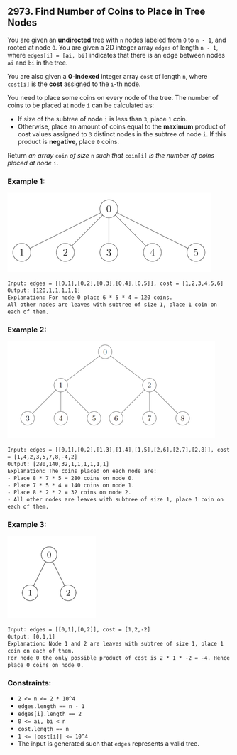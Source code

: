 ## 2973. Find Number of Coins to Place in Tree Nodes

You are given an **undirected** tree with ```n``` nodes labeled from ```0``` to ```n - 1```, and rooted at node ```0```. You are given a 2D integer array ```edges``` of length ```n - 1```, where ```edges[i] = [ai, bi]``` indicates that there is an edge between nodes ```ai``` and ```bi``` in the tree.

You are also given a **0-indexed** integer array ```cost``` of length ```n```, where ```cost[i]``` is the **cost** assigned to the ```i```-th node.

You need to place some coins on every node of the tree. The number of coins to be placed at node ```i``` can be calculated as:

* If size of the subtree of node ```i``` is less than ```3```, place ```1``` coin.
* Otherwise, place an amount of coins equal to the **maximum** product of cost values assigned to ```3``` distinct nodes in the subtree of node ```i```. If this product is **negative**, place ```0``` coins.

Return *an array* ```coin``` *of size* ```n``` *such that* ```coin[i]``` *is the number of coins placed at node* ```i```.

### Example 1:

![Example 1](images/example1.png)

```
Input: edges = [[0,1],[0,2],[0,3],[0,4],[0,5]], cost = [1,2,3,4,5,6]
Output: [120,1,1,1,1,1]
Explanation: For node 0 place 6 * 5 * 4 = 120 coins.
All other nodes are leaves with subtree of size 1, place 1 coin on each of them.
```
### Example 2:

![Example 2](images/example2.png)

```
Input: edges = [[0,1],[0,2],[1,3],[1,4],[1,5],[2,6],[2,7],[2,8]], cost = [1,4,2,3,5,7,8,-4,2]
Output: [280,140,32,1,1,1,1,1,1]
Explanation: The coins placed on each node are:
- Place 8 * 7 * 5 = 280 coins on node 0.
- Place 7 * 5 * 4 = 140 coins on node 1.
- Place 8 * 2 * 2 = 32 coins on node 2.
- All other nodes are leaves with subtree of size 1, place 1 coin on each of them.
```
### Example 3:

![Example 3](images/example3.png)

```
Input: edges = [[0,1],[0,2]], cost = [1,2,-2]
Output: [0,1,1]
Explanation: Node 1 and 2 are leaves with subtree of size 1, place 1 coin on each of them.
For node 0 the only possible product of cost is 2 * 1 * -2 = -4. Hence place 0 coins on node 0.
```

### Constraints:

* ```2 <= n <= 2 * 10^4```
* ```edges.length == n - 1```
* ```edges[i].length == 2```
* ```0 <= ai, bi < n```
* ```cost.length == n```
* ```1 <= |cost[i]| <= 10^4```
* The input is generated such that ```edges``` represents a valid tree.